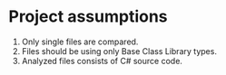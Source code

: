# Project assumptions

1. Only single files are compared.
2. Files should be using only Base Class Library types.
3. Analyzed files consists of C# source code.

